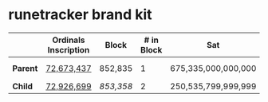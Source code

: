# runetracker brand kit

|          | Ordinals Inscription   | Block          | # in Block       | Sat              | Sattributes    | Fee (sats/vB) |
|----------|------------------------|----------------|------------------|------------------|----------------|---------------|
| **Parent** | [72,673,437][link-parent]  | 852,835        | 1                | 675,335,000,000,000 | Uncommon Alpha | 5             |
| **Child**  | [72,926,699][link-child]   | *853,358*      | 2                | 250,535,799,999,999 | Omega          | 33            |




[link-parent]: https://ordiscan.com/inscription/72673437
[link-child]: https://ordiscan.com/inscription/72926699
